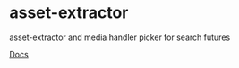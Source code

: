 # asset-extractor
asset-extractor and media handler picker for search futures 

[Docs](https://cedadev.github.io/asset-extractor/)
